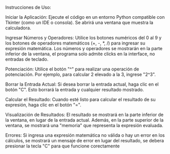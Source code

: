Instrucciones de Uso:

Iniciar la Aplicación: 
Ejecute el código en un entorno Python compatible con Tkinter (como un IDE o consola). Se abrirá una ventana que muestra la calculadora.

Ingresar Números y Operadores: 
Utilice los botones numéricos del 0 al 9 y los botones de operadores matemáticos (+, -, *, /) para ingresar su expresión matemática. Los números y operadores se mostrarán en la parte inferior de la ventana, el programa solo admite clicks en la interface, no entradas de teclado.

Potenciación: 
Utilice el botón "^" para realizar una operación de potenciación. Por ejemplo, para calcular 2 elevado a la 3, ingrese "2^3".

Borrar la Entrada Actual: 
Si desea borrar la entrada actual, haga clic en el botón "C". Esto borrará la entrada y cualquier resultado mostrado.

Calcular el Resultado: 
Cuando esté listo para calcular el resultado de su expresión, haga clic en el botón "=".

Visualización de Resultados: 
El resultado se mostrará en la parte inferior de la ventana, en lugar de la entrada actual. Además, en la parte superior de la ventana, se mostrará una "memoria" que representa la expresión evaluada.

Errores: 
Si ingresa una expresión matemática no válida o hay un error en los cálculos, se mostrará un mensaje de error en lugar del resultado, se debera presionar la tecla "C" para que funcione corectamente